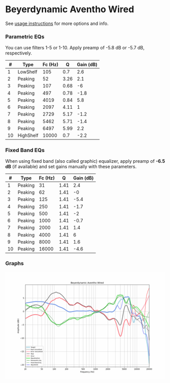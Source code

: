 # Beyerdynamic Aventho Wired
See [usage instructions](https://github.com/jaakkopasanen/AutoEq#usage) for more options and info.

### Parametric EQs
You can use filters 1-5 or 1-10. Apply preamp of -5.8 dB or -5.7 dB, respectively.

|   # | Type      |   Fc (Hz) |    Q |   Gain (dB) |
|-----|-----------|-----------|------|-------------|
|   1 | LowShelf  |       105 | 0.7  |         2.6 |
|   2 | Peaking   |        52 | 3.26 |         2.1 |
|   3 | Peaking   |       107 | 0.68 |        -6   |
|   4 | Peaking   |       497 | 0.78 |        -1.8 |
|   5 | Peaking   |      4019 | 0.84 |         5.8 |
|   6 | Peaking   |      2097 | 4.11 |         1   |
|   7 | Peaking   |      2729 | 5.17 |        -1.2 |
|   8 | Peaking   |      5462 | 5.71 |        -1.4 |
|   9 | Peaking   |      6497 | 5.99 |         2.2 |
|  10 | HighShelf |     10000 | 0.7  |        -2.2 |

### Fixed Band EQs
When using fixed band (also called graphic) equalizer, apply preamp of **-6.5 dB** (if available) and set gains manually with these parameters.

|   # | Type    |   Fc (Hz) |    Q |   Gain (dB) |
|-----|---------|-----------|------|-------------|
|   1 | Peaking |        31 | 1.41 |         2.4 |
|   2 | Peaking |        62 | 1.41 |        -0   |
|   3 | Peaking |       125 | 1.41 |        -5.4 |
|   4 | Peaking |       250 | 1.41 |        -1.7 |
|   5 | Peaking |       500 | 1.41 |        -2   |
|   6 | Peaking |      1000 | 1.41 |        -0.7 |
|   7 | Peaking |      2000 | 1.41 |         1.4 |
|   8 | Peaking |      4000 | 1.41 |         6   |
|   9 | Peaking |      8000 | 1.41 |         1.6 |
|  10 | Peaking |     16000 | 1.41 |        -4.6 |

### Graphs
![](./Beyerdynamic%20Aventho%20Wired.png)
